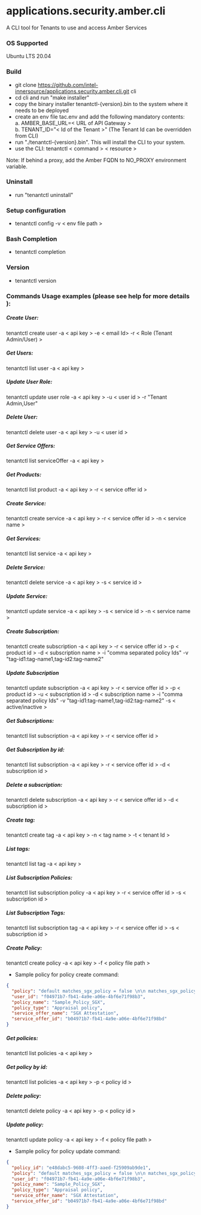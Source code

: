 # applications.security.amber.cli
A CLI tool for Tenants to use and access Amber Services

### OS Supported
Ubuntu LTS 20.04

### Build

- git clone https://github.com/intel-innersource/applications.security.amber.cli.git cli
- cd cli and run "make installer"
- copy the binary installer tenantctl-{version}.bin to the system where it needs to be deployed
- create an env file tac.env and add the following mandatory contents:<br>
  a. AMBER_BASE_URL=< URL of API Gateway > <br>
  b. TENANT_ID="< Id of the Tenant >"  (The Tenant Id can be overridden from CLI) <br>
- run "./tenantctl-{version}.bin". This will install the CLI to your system.
- use the CLI: tenantctl < command > < resource >

Note: If behind a proxy, add the Amber FQDN to NO_PROXY environment variable.

### Uninstall 
- run "tenantctl uninstall"

### Setup configuration
- tenantctl config -v < env file path >

### Bash Completion
- tenantctl completion

### Version
- tenantctl version

### Commands Usage examples (please see help for more details ):

##### Create User:
tenantctl create user -a < api key > -e < email Id> -r < Role (Tenant Admin/User) >

##### Get Users:               
tenantctl list user -a < api key >

##### Update User Role:
tenantctl update user role -a < api key > -u < user id > -r "Tenant Admin,User"

##### Delete User:
tenantctl delete user -a < api key > -u < user id >

##### Get Service Offers:
tenantctl list serviceOffer -a < api key >

##### Get Products:            
tenantctl list product -a < api key > -r < service offer id >

##### Create Service:          
tenantctl create service -a < api key > -r < service offer id > -n < service name >

##### Get Services:
tenantctl list service -a < api key >

##### Delete Service:
tenantctl delete service -a < api key > -s < service id >

##### Update Service:
tenantctl update service -a < api key > -s < service id > -n < service name >

##### Create Subscription:
tenantctl create subscription -a < api key > -r < service offer id > -p < product id > -d < subscription name > -i "comma separated policy Ids" -v "tag-id1:tag-name1,tag-id2:tag-name2"

##### Update Subscription
tenantctl update subscription -a < api key > -r < service offer id > -p < product id > -u < subscription id > -d < subscription name > -i "comma separated policy Ids" -v "tag-id1:tag-name1,tag-id2:tag-name2" -s < active/inactive >

##### Get Subscriptions:
tenantctl list subscription -a < api key > -r < service offer id >

##### Get Subscription by id:
tenantctl list subscription -a < api key > -r < service offer id > -d < subscription id >

##### Delete a subscription:
tenantctl delete subscription -a < api key > -r < service offer id > -d < subscription id >

##### Create tag:
tenantctl create tag -a < api key > -n < tag name > -t < tenant Id >

##### List tags:
tenantctl list tag -a < api key >

##### List Subscription Policies:
tenantctl list subscription policy -a < api key > -r < service offer id > -s < subscription id >

##### List Subscription Tags:
tenantctl list subscription tag -a < api key > -r < service offer id > -s < subscription id >

##### Create Policy:
tenantctl create policy -a < api key > -f < policy file path >

-  Sample policy for policy create command:

```json
{
  "policy": "default matches_sgx_policy = false \n\n matches_sgx_policy = true { \n input.amber_sgx_is_debuggable == false \n input.amber_sgx_isvsvn == 0 \n input.amber_sgx_isvprodid == 0 \n input.amber_sgx_mrsigner ==  \"d412a4f07ef83892a5915fb2ab584be31e186e5a4f95ab5f6950fd4eb8694d7b\" \n  \n input.amber_sgx_mrenclave == \"bab91f200038076ac25f87de0ca67472443c2ebe17ed9ba95314e609038f51ab\" \n }",
  "user_id": "f04971b7-fb41-4a9e-a06e-4bf6e71f98b3",
  "policy_name": "Sample_Policy_SGX",
  "policy_type": "Appraisal policy",
  "service_offer_name": "SGX Attestation",
  "service_offer_id": "b04971b7-fb41-4a9e-a06e-4bf6e71f98bd"
}
```

##### Get policies:
tenantctl list policies -a < api key >

##### Get policy by id:
tenantctl list policies -a < api key > -p < policy id >

##### Delete policy:
tenantctl delete policy -a < api key > -p < policy id >

##### Update policy:
tenantctl update policy -a < api key > -f < policy file path >

- Sample policy for policy update command:

```json
{
  "policy_id": "e48dabc5-9608-4ff3-aaed-f25909ab9de1",
  "policy": "default matches_sgx_policy = false \n\n matches_sgx_policy = true { \n input.amber_sgx_is_debuggable == false \n input.amber_sgx_isvsvn == 0 \n input.amber_sgx_isvprodid == 0 \n input.amber_sgx_mrsigner ==  \"d412a4f07ef83892a5915fb2ab584be31e186e5a4f95ab5f6950fd4eb8694d7b\" \n  \n input.amber_sgx_mrenclave == \"bab91f200038076ac25f87de0ca67472443c2ebe17ed9ba95314e609038f51ab\" \n }",
  "user_id": "f04971b7-fb41-4a9e-a06e-4bf6e71f98b3",
  "policy_name": "Sample_Policy_SGX",
  "policy_type": "Appraisal policy",
  "service_offer_name": "SGX Attestation",
  "service_offer_id": "b04971b7-fb41-4a9e-a06e-4bf6e71f98bd"
}
```